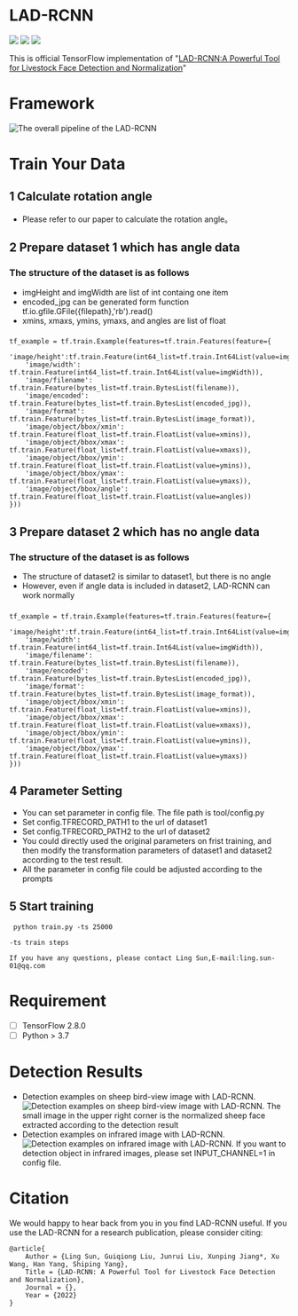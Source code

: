 
# LAD-RCNN

![](https://img.shields.io/static/v1?label=python&message=3.8&color=blue)
![](https://img.shields.io/static/v1?label=TensorFlow&message=2.8&color=<COLOR>)
![](https://img.shields.io/static/v1?label=license&message=MIT&color=green)

This is official TensorFlow implementation of "[LAD-RCNN:A Powerful Tool for Livestock Face Detection and Normalization]()"


# Framework
![The overall pipeline of the LAD-RCNN](https://github.com/SheepBreedingLaboratory/LAD-RCNN/blob/main/Figure/LAD-RCNN.jpg)




#  Train Your Data

## 1 Calculate rotation angle

 - Please refer to our paper to calculate the rotation angle。

## 2 Prepare dataset 1 which has angle data
### The structure of the dataset is as follows
 - imgHeight and imgWidth are list of int containg one item
 - encoded\_jpg can be generated form function tf.io.gfile.GFile({filepath},'rb').read()
 - xmins, xmaxs, ymins, ymaxs, and angles are list of float
###
	tf_example = tf.train.Example(features=tf.train.Features(feature={  
        'image/height':tf.train.Feature(int64_list=tf.train.Int64List(value=imgHeight)),  
        'image/width': tf.train.Feature(int64_list=tf.train.Int64List(value=imgWidth)),  
        'image/filename': tf.train.Feature(bytes_list=tf.train.BytesList(filename)),  
        'image/encoded': tf.train.Feature(bytes_list=tf.train.BytesList(encoded_jpg)),
        'image/format':  tf.train.Feature(bytes_list=tf.train.BytesList(image_format)),  
        'image/object/bbox/xmin': tf.train.Feature(float_list=tf.train.FloatList(value=xmins)),  
        'image/object/bbox/xmax': tf.train.Feature(float_list=tf.train.FloatList(value=xmaxs)),  
        'image/object/bbox/ymin': tf.train.Feature(float_list=tf.train.FloatList(value=ymins)),  
        'image/object/bbox/ymax': tf.train.Feature(float_list=tf.train.FloatList(value=ymaxs)),
        'image/object/bbox/angle': tf.train.Feature(float_list=tf.train.FloatList(value=angles))
    }))
## 3 Prepare dataset 2 which has no angle data
### The structure of the dataset is as follows
 - The structure of dataset2 is similar to dataset1, but there is no angle
 - However, even if angle data is included in dataset2, LAD-RCNN can work normally
###
	tf_example = tf.train.Example(features=tf.train.Features(feature={  
        'image/height':tf.train.Feature(int64_list=tf.train.Int64List(value=imgHeight)),  
        'image/width': tf.train.Feature(int64_list=tf.train.Int64List(value=imgWidth)),  
        'image/filename': tf.train.Feature(bytes_list=tf.train.BytesList(filename)),  
        'image/encoded': tf.train.Feature(bytes_list=tf.train.BytesList(encoded_jpg)),
        'image/format':  tf.train.Feature(bytes_list=tf.train.BytesList(image_format)),  
        'image/object/bbox/xmin': tf.train.Feature(float_list=tf.train.FloatList(value=xmins)),  
        'image/object/bbox/xmax': tf.train.Feature(float_list=tf.train.FloatList(value=xmaxs)),  
        'image/object/bbox/ymin': tf.train.Feature(float_list=tf.train.FloatList(value=ymins)),  
        'image/object/bbox/ymax': tf.train.Feature(float_list=tf.train.FloatList(value=ymaxs))
    }))


## 4 Parameter Setting
 - You can set parameter in config file. The file path is tool/config.py
 - Set config.TFRECORD_PATH1 to the url of dataset1
 - Set config.TFRECORD_PATH2 to the url of dataset2
 - You could directly used the original parameters on frist training, and then modify the transformation parameters of dataset1 and dataset2 according to the test result.
 - All the parameter in config file could be adjusted according to the prompts 



## 5 Start training

```
 python train.py -ts 25000

-ts train steps

If you have any questions, please contact Ling Sun,E-mail:ling.sun-01@qq.com
```

# Requirement
- [ ] TensorFlow  2.8.0
- [ ] Python > 3.7
# Detection Results
 - Detection examples on sheep bird-view image with LAD-RCNN.
![Detection examples on sheep bird-view image with LAD-RCNN.](https://github.com/SheepBreedingLaboratory/LAD-RCNN/blob/main/Figure/Sheep.jpg)
The small image in the upper right corner is the normalized sheep face extracted according to the detection result
 - Detection examples on infrared image with LAD-RCNN.
![Detection examples on infrared image with LAD-RCNN.](https://github.com/SheepBreedingLaboratory/LAD-RCNN/blob/main/Figure/infrared.jpg)
If you want to detection object in infrared images, please set INPUT_CHANNEL=1 in config file. 

# Citation

We would happy to hear back from you in you find LAD-RCNN useful. If you use the LAD-RCNN for a research publication, please consider citing:

    @article{
        Author = {Ling Sun, Guiqiong Liu, Junrui Liu, Xunping Jiang*, Xu Wang, Han Yang, Shiping Yang},
        Title = {LAD-RCNN: A Powerful Tool for Livestock Face Detection and Normalization},
        Journal = {},
        Year = {2022}
    }